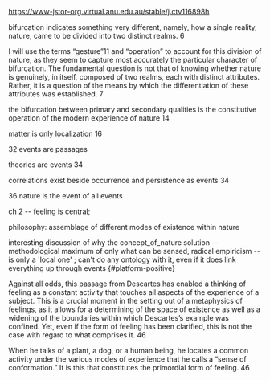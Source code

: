 https://www-jstor-org.virtual.anu.edu.au/stable/j.ctv116898h

bifurcation indicates something very different, namely, how a single reality, nature, came to be divided into two distinct realms. 6

I will use the terms “gesture”11 and “operation” to account for this division of nature, as they seem to capture most accurately the particular character of bifurcation. The fundamental question is not that of knowing whether nature is genuinely, in itself, composed of two realms, each with distinct attributes. Rather, it is a question of the means by which the differentiation of these attributes was established. 7

the bifurcation between primary and secondary qualities is the constitutive operation of the modern experience of nature 14 

matter is only localization 16
    
32 events are passages

theories are events 34

correlations exist beside occurrence and persistence as events 34

36 nature is the event of all events 

ch 2 -- feeling is central;

philosophy: assemblage of different modes of existence within nature

interesting discussion of why the concept_of_nature solution -- methodological maximum  of only what can be sensed, radical empiricism -- is only a 'local one' ; can't do any ontology with it, even if it does link everything up through events {#platform-positive}

Against all odds, this passage from Descartes has enabled a thinking of feeling as a constant activity that touches all aspects of the experience of a subject. This is a crucial moment in the setting out of a metaphysics of feelings, as it allows for a determining of the space of existence as well as a widening of the boundaries within which Descartes’s example was confined. Yet, even if the form of feeling has been clarified, this is not the case with regard to what comprises it. 46

When he talks of a plant, a dog, or a human being, he locates a common activity under the various modes of experience that he calls a “sense of conformation.” It is this that constitutes the primordial form of feeling. 46
